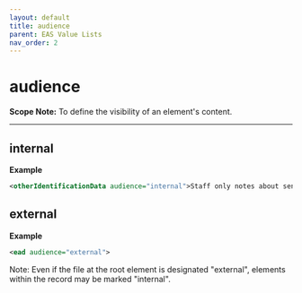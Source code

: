 ```yaml
---
layout: default
title: audience
parent: EAS Value Lists
nav_order: 2
---
```


# audience

**Scope Note:**
To define the visibility of an element's content.

___

## internal
**Example**
```xml
<otherIdentificationData audience="internal">Staff only notes about sensitive material</otherIdentificationData>
```

## external
**Example**
```xml
<ead audience="external">
```
Note: Even if the file at the root element is designated "external", elements within the record may be marked "internal".
